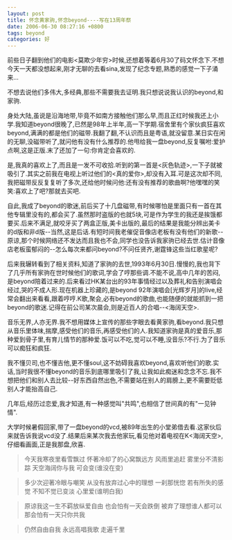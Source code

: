 ```yaml
---
layout: post
title: 怀念黄家驹,怀念beyond----写在13周年祭
date: 2006-06-30 08:27:16 +0800
tags: beyond
categories: 好
---
```

前些日子翻到他们的电影<莫欺少年穷>时候,还想着等着6月30了码文怀念下.不想今天一天都没想起来,刚才无聊的去看sina,发现了纪念专题,熟悉的感觉一下子涌来...

不想去说他们多伟大,多经典,那些不需要我去证明.我只想说说我认识的beyond,和家驹.

身处大陆,虽说是沿海地带,毕竟不如南方接触他们那么早,而且正红时候我还上小学.我知道beyond很晚了,已然是98年上半年,高一下学期.宿舍里有个家伙疯狂喜欢beyond,满满的都是他们的磁带.我翻了翻,不认识而且是粤语,就没留意.某日实在闲的无聊,没磁带听了,就问他有没有什么推荐的.他甩给我一盘beyond,反复嘱咐:爱护点啊,这是正版.末了还加了一句:你肯定会喜欢的.

是,我真的喜欢上了,而且是一发不可收拾.听到的第一首是<灰色轨迹>,一下子就被吸引了.其实之前我在电视上听过他们的<真的爱你>,却没有入耳.可是这次却不同,我把磁带反反复复听了多次,还给他时候问他:还有没有推荐的歌曲啊?他嘿嘿的笑笑:喜欢上了吧?那就去买吧.

自此,我成了beyond的歌迷,前后买了十几盘磁带,有时候哪怕是里面只有一首在其他专辑里没有的,都会买了.虽然那时盗版的也就5块,可是作为学生的我还是挨饿都要买.后来不满足,就咬牙买了两盒正版,美卡出版的,最后的结果是我能分辨出美卡的d版和非d版--当然,这是后话.有短时间我老催促音像店老板有没有他们的新歌--原谅,那个时候网络还不发达而且我也不会,同学也没告诉我家驹已经去世.估计音像店老板蛮郁闷的--怎么每次来都问beyond?不问任贤齐,谢霆锋这些当红歌星呢?

后来我辗转看到了相关资料,知道了家驹的去世,1993年6月30日.慢慢的,我也背下了几乎所有家驹在世时候他们的歌词,学会了哼那些调.不能不说,高中几年的苦闷,是beyond陪着过来的.后来看过HK某台出的93年事情经过以及葬礼和告别演唱会经过,哭的不成人形.现在机器上珍藏的,是beyond 92年演唱会[光辉岁月]的live,经常会翻出来看看,跟着哼哼.K歌,聚会,必有beyond的歌曲,也能随便的就能抓到一把beyond的歌迷.记得在前公司某次晨会,则是近百人的合唱--<海阔天空>.

音乐无界,人亦无界.我不想用媒体上宣传的那些字眼去看黄家驹,看beyond.我只想从音乐里体味,揣摩,感受他们的音乐,再感受他们的人.我知道家驹是真的爱音乐,那种爱到骨子里,有育儿情节的那种爱.饭可以不吃,觉可以不睡,没音乐?不行.为了音乐可以痴狂和疯狂.

我不懂贝司,也不懂吉他,更不懂soul,这不妨碍我喜欢beyond,喜欢听他们的歌.实话,当时我很不懂beyond的音乐到底哪里吸引了我,让我如此痴迷和念念不忘.我不想把他们和别人去比较--好东西自然出色,不需要站在别人的肩膀上,更不需要贬低别人才能抬高自己.

几年后,经历过恋爱,我才知道,有一种感觉叫"共鸣",也相信了世间真的有"一见钟情".

大学时候暑假回家,带了一盘beyond的vcd,被89年出生的小堂弟借去看.这家伙后来就告诉我说vcd没了.结果后来某次我去他家玩,看见他对着电视在K<海阔天空>,仔细看画面,正是我那盘,欣喜.




> 今天我寒夜里看雪飘过
怀著冷却了的心窝飘远方
风雨里追赶
雾里分不清影踪
天空海阔你与我
可会变(谁没在变)

> 多少次迎著冷眼与嘲笑
从没有放弃过心中的理想
一刹那恍惚
若有所失的感觉
不知不觉已变淡
心里爱(谁明白我)

> 原谅我这一生不羁放纵爱自由
也会怕有一天会跌倒
被弃了理想谁人都可以
那会怕有一天只你共我

> 仍然自由自我
永远高唱我歌
走遍千里
